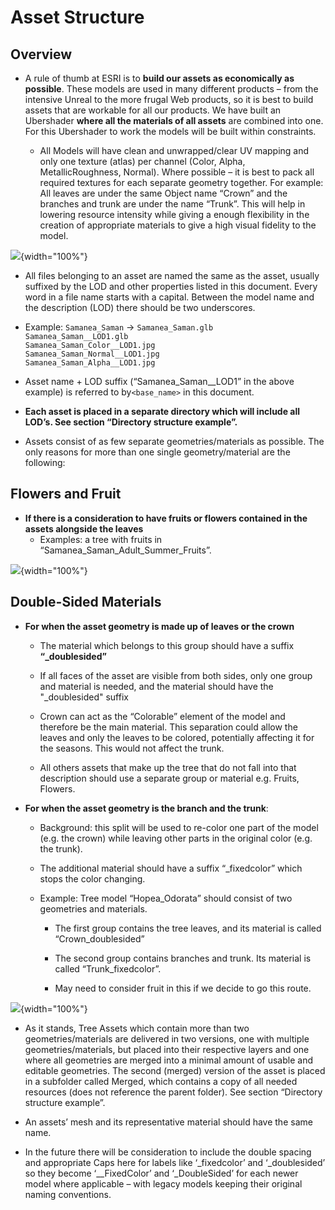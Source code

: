 # Asset Structure

## Overview

- A rule of thumb at ESRI is to **build our assets as economically as possible**. These models are used in many different products – from the intensive Unreal to the more frugal Web products, so it is best to build assets that are workable for all our products. We have built an Ubershader **where all the materials of all assets** are combined into one. For this Ubershader to work the models will be built within constraints.

  - All Models will have clean and unwrapped/clear UV mapping  and only one texture (atlas) per channel (Color, Alpha, MetallicRoughness, Normal).  Where possible – it is best to pack all required textures for each separate geometry together.  For example:  All leaves are under the same Object name “Crown” and the branches and trunk are under the name “Trunk”.  This will help in lowering resource intensity while giving a enough flexibility in the creation of appropriate materials to give a high visual fidelity to the model.


![](../../images/image43.png){width="100%"}

- All files belonging to an asset are named the same as the asset, usually suffixed by the LOD and other properties listed in this document.  Every word in a file name starts with a capital.
Between the model name and the description (LOD) there should be two underscores.


- Example: `Samanea_Saman` → `Samanea_Saman.glb`<br>
  `Samanea_Saman__LOD1.glb`<br>
  `Samanea_Saman_Color__LOD1.jpg`<br>
  `Samanea_Saman_Normal__LOD1.jpg`<br>
  `Samanea_Saman_Alpha__LOD1.jpg`

- Asset name + LOD suffix (“Samanea_Saman__LOD1” in the above example) is referred to by`<base_name>` in this document.


- **Each asset is placed in a separate directory which will include all LOD’s. See section “Directory structure example”.**


- Assets consist of as few separate geometries/materials as possible. The only reasons for more than one single geometry/material are the following:

## Flowers and Fruit

- **If there is a consideration to have fruits or flowers contained in the assets alongside the leaves**
  - Examples: a tree with fruits in “Samanea_Saman_Adult_Summer_Fruits”.

![](../../images/image44.png){width="100%"}


## Double-Sided Materials

- **For when the asset geometry is made up of leaves or the crown**

  - The material which belongs to this group should have a suffix **“_doublesided”**

  - If all faces of the asset are visible from both sides, only one group and material is needed, and the material should have the "_doublesided" suffix

  - Crown can act as the “Colorable” element of the model and therefore be the main material.  This separation could allow the leaves and only the leaves to be colored, potentially affecting it for the seasons.  This would not affect the trunk.

  - All others assets that make up the tree that do not fall into that description should use a separate group or material e.g. Fruits, Flowers.





- **For when the asset geometry is the branch and the trunk**:

  - Background: this split will be used to re-color one part of the model (e.g. the crown) while leaving other parts in the original color (e.g. the trunk).

  - The additional material should have a suffix “_fixedcolor” which stops the color changing.

  - Example: Tree model “Hopea_Odorata” should consist of two geometries and materials.

  	- The first group contains the tree leaves, and its material is called “Crown_doublesided”

	- The second group contains branches and trunk. Its material is called “Trunk_fixedcolor”.

	- May need to consider fruit in this if we decide to go this route.

![](../../images/image45.png){width="100%"}

- As it stands, Tree Assets which contain more than two geometries/materials are delivered in two versions, one with multiple geometries/materials, but placed into their respective layers and one where all geometries are merged into a minimal amount of usable and editable geometries. The second (merged) version of the asset is placed in a subfolder called Merged, which contains a copy of all needed resources (does not reference the parent folder). See section “Directory structure example”.

- An assets’ mesh and its representative material should have the same name. 

- In the future there will be consideration to include the double spacing and appropriate Caps here for labels like ‘_fixedcolor’ and ‘_doublesided’ so they become ‘__FixedColor’ and ‘_DoubleSided’ for each newer model where applicable – with legacy models keeping their original naming conventions.  